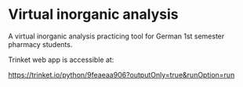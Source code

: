 # Virtual inorganic analysis
A virtual inorganic analysis practicing tool for German 1st semester pharmacy students.

Trinket web app is accessible at:

https://trinket.io/python/9feaeaa906?outputOnly=true&runOption=run
